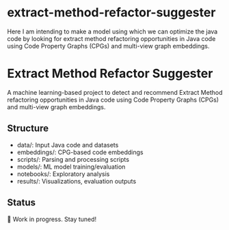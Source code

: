 # extract-method-refactor-suggester
Here I am intending to make a model using which we can optimize the java code by looking for extract method refactoring opportunities in Java code using Code Property Graphs (CPGs) and multi-view graph embeddings.



# Extract Method Refactor Suggester

A machine learning-based project to detect and recommend Extract Method refactoring opportunities in Java code using Code Property Graphs (CPGs) and multi-view graph embeddings.

## Structure
- data/: Input Java code and datasets
- embeddings/: CPG-based code embeddings
- scripts/: Parsing and processing scripts
- models/: ML model training/evaluation
- notebooks/: Exploratory analysis
- results/: Visualizations, evaluation outputs

## Status
🔧 Work in progress. Stay tuned!